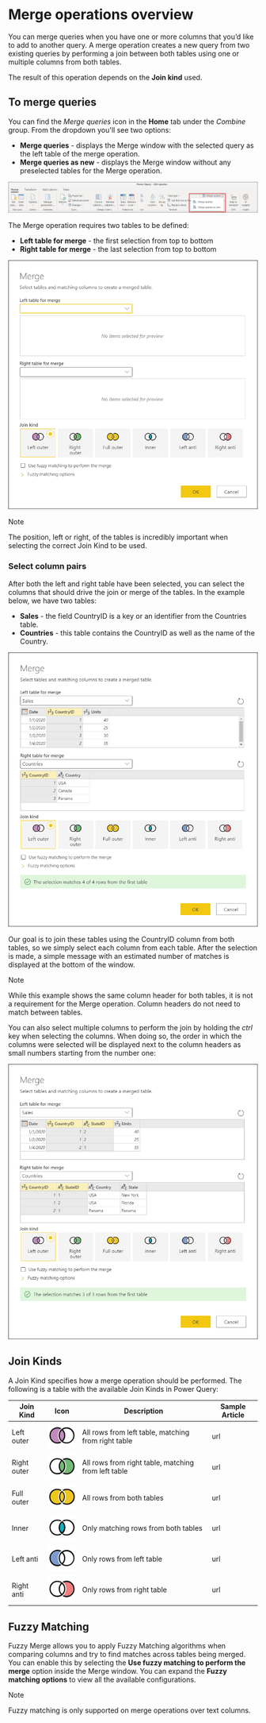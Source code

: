 # Merge operations overview

You can merge queries when you have one or more columns that you’d like to add to another query.
A merge operation creates a new query from two existing queries by performing a join between both tables using one or multiple columns from both tables. 

The result of this operation depends on the **Join kind** used. 

## To merge queries

You can find the *Merge queries* icon in the **Home** tab under the *Combine* group. From the dropdown you'll see two options:
* **Merge queries** - displays the Merge window with the selected query as the left table of the merge operation.
* **Merge queries as new** - displays the Merge window without any preselected tables for the Merge operation.

![Merge queries icons](images/me-merge-operations-overview-merge-icons.png)

The Merge operation requires two tables to be defined:
* **Left table for merge** - the first selection from top to bottom
* **Right table for merge** - the last selection from top to bottom

![Merge window](images/me-merge-operations-overview-merge-window.png)

>[!Note]
>The position, left or right, of the tables is incredibly important when selecting the correct Join Kind to be used.

### Select column pairs

After both the left and right table have been selected, you can select the columns that should drive the join or merge of the tables. In the example below, we have two tables:
* **Sales** - the field CountryID is a key or an identifier from the Countries table.
* **Countries** - this table contains the CountryID as well as the name of the Country.

![Merge queries with one column](images/me-merge-operations-overview-merge-window-one-column-sample.png)

Our goal is to join these tables using the CountryID column from both tables, so we simply select each column from each table. After the selection is made, a simple message with an estimated number of matches is displayed at the bottom of the window.

>[!Note]
> While this example shows the same column header for both tables, it is not a requirement for the Merge operation. Column headers do not need to match between tables.

You can also select multiple columns to perform the join by holding the *ctrl* key when selecting the columns. When doing so, the order in which the columns were selected will be displayed next to the column headers as small numbers starting from the number one:

![Merge queries using multiple columns](images/me-merge-operations-overview-merge-window-multiple-columns-sample.png)

## Join Kinds

A Join Kind specifies how a merge operation should be performed. The following is a table with the available Join Kinds in Power Query:

|Join Kind| Icon| Description| Sample Article|
|---------------|-----|-----------|---------------|
|Left outer| ![Left outer](images/JoinKindLeftOuterIcon.svg)| All rows from left table, matching from right table|url|
|Right outer| ![Right outer](images/JoinKindRightOuterIcon.svg)| All rows from right table, matching from left table| url|
|Full outer| ![Full outer](images/JoinKindFullOuterIcon.svg)| All rows from both tables|url|
|Inner| ![Inner](images/JoinKindInnerIcon.svg)| Only matching rows from both tables|url|
|Left anti| ![Left anti](images/JoinKindLeftAntiIcon.svg)| Only rows from left table|url|
|Right anti| ![Right anti](images/JoinKindRightAntiIcon.svg)| Only rows from right table|url|

## Fuzzy Matching

Fuzzy Merge allows you to apply Fuzzy Matching algorithms when comparing columns and try to find matches across tables being merged. You can enable this by selecting the **Use fuzzy matching to perform the merge** option inside the Merge window. You can expand the **Fuzzy matching options** to view all the available configurations.

>[!Note]
>Fuzzy matching is only supported on merge operations over text columns. 